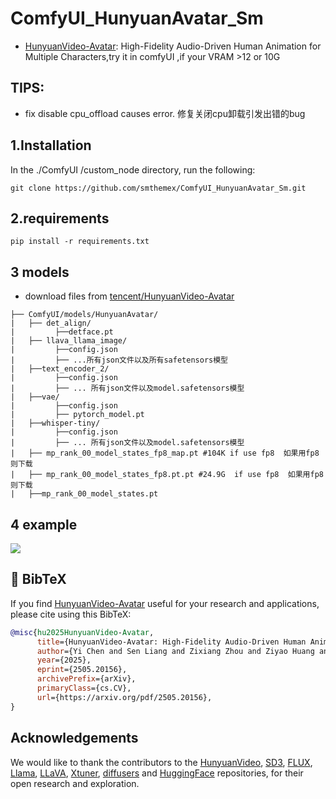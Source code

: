 # ComfyUI_HunyuanAvatar_Sm
* [HunyuanVideo-Avatar](https://github.com/Tencent-Hunyuan/HunyuanVideo-Avatar): High-Fidelity Audio-Driven Human Animation for Multiple Characters,try it in comfyUI ,if your VRAM >12 or 10G

TIPS:
-----
* fix disable cpu_offload causes error. 修复关闭cpu卸载引发出错的bug


1.Installation  
-----
In the ./ComfyUI /custom_node directory, run the following:   
```
git clone https://github.com/smthemex/ComfyUI_HunyuanAvatar_Sm.git
```  
  
2.requirements  
----
```
pip install -r requirements.txt
```

3 models 
----
* download files from [tencent/HunyuanVideo-Avatar](https://huggingface.co/tencent/HunyuanVideo-Avatar) 
```
├── ComfyUI/models/HunyuanAvatar/
|   ├── det_align/
|         ├──detface.pt
|   ├── llava_llama_image/
|         ├──config.json
|         ├── ...所有json文件以及所有safetensors模型
|   ├──text_encoder_2/
|         ├──config.json
|         ├── ... 所有json文件以及model.safetensors模型
|   ├──vae/
|         ├──config.json
|         ├── pytorch_model.pt
|   ├──whisper-tiny/
|         ├──config.json
|         ├── ... 所有json文件以及model.safetensors模型
|   ├── mp_rank_00_model_states_fp8_map.pt #104K if use fp8  如果用fp8则下载
|   ├── mp_rank_00_model_states_fp8.pt.pt #24.9G  if use fp8  如果用fp8则下载
|   ├──mp_rank_00_model_states.pt
```
4 example
----
![](https://github.com/smthemex/ComfyUI_HunyuanAvatar_Sm/blob/main/example_workflows/example.png)

## 🔗 BibTeX

If you find [HunyuanVideo-Avatar](https://arxiv.org/pdf/2505.20156) useful for your research and applications, please cite using this BibTeX:

```BibTeX
@misc{hu2025HunyuanVideo-Avatar,
      title={HunyuanVideo-Avatar: High-Fidelity Audio-Driven Human Animation for Multiple Characters}, 
      author={Yi Chen and Sen Liang and Zixiang Zhou and Ziyao Huang and Yifeng Ma and Junshu Tang and Qin Lin and Yuan Zhou and Qinglin Lu},
      year={2025},
      eprint={2505.20156},
      archivePrefix={arXiv},
      primaryClass={cs.CV},
      url={https://arxiv.org/pdf/2505.20156}, 
}
```

## Acknowledgements

We would like to thank the contributors to the [HunyuanVideo](https://github.com/Tencent/HunyuanVideo), [SD3](https://huggingface.co/stabilityai/stable-diffusion-3-medium), [FLUX](https://github.com/black-forest-labs/flux), [Llama](https://github.com/meta-llama/llama), [LLaVA](https://github.com/haotian-liu/LLaVA), [Xtuner](https://github.com/InternLM/xtuner), [diffusers](https://github.com/huggingface/diffusers) and [HuggingFace](https://huggingface.co) repositories, for their open research and exploration. 
